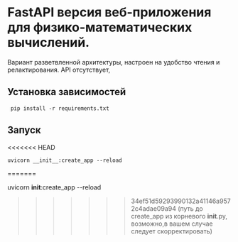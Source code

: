 # FastAPI версия веб-приложения для физико-математических вычислений.

Вариант разветвленной архитектуры, настроен на удобство чтения и релактирования. API отсутствует, 


## Установка зависимостей
```
 pip install -r requirements.txt
 ```


## Запуск
<<<<<<< HEAD
 ```
 uvicorn __init__:create_app --reload 
```

=======
 
 uvicorn  __init__:create_app --reload 
>>>>>>> 34ef51d59293990132a41146a9572c4adae09a94
(путь до create_app из корневого __init__.py,  возможно,в вашем случае следует скорректировать)
 
